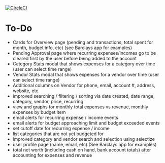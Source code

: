 [![CircleCI](https://circleci.com/gh/bdfinlayson/expense_tracker.svg?style=svg)](https://circleci.com/gh/bdfinlayson/expense_tracker)

# To-Do
* Cards for Overview page (pending and transactions, total spent for month, budget info, etc) (see Barclays app for examples)
* Pending Approval page where recurring expenses/incomes go to be cleared first by the user before being added to the account
* Category Stats modal that shows expenses for a category over time (user can select time range)
* Vendor Stats modal that shows expenses for a vendor over time (user can select time range)
* Additional columns on Vendor for phone, email, account #, address, website, etc
* improved searching / filtering / sorting via date created, date range, category, vendor, price, recurring
* view and graphs for monthly total expenses vs revenue, monthly expenses by budget item
* email alerts for recurring expense / income events
* email alerts for budget approaching limit and budget exceeded events
* set cutoff date for recurring expense / income
* list categories that are not yet budgeted for
* improved category and vendor search and selection using selectize
* user profile page (name, email, etc) (See Barclays app for examples)
* total net worth (including cash on hand, bank account totals) after accounting for expenses and revenue
